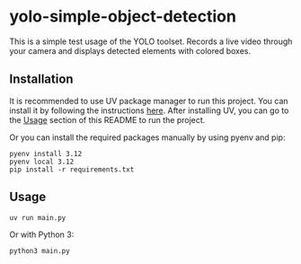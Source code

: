 # yolo-simple-object-detection

This is a simple test usage of the YOLO toolset. Records a live video through your camera and displays detected elements with colored boxes.

## Installation

It is recommended to use UV package manager to run this project. You can install it by following the instructions [here](https://docs.astral.sh/uv/getting-started/installation/).
After installing UV, you can go to the [Usage](#usage) section of this README to run the project.

Or you can install the required packages manually by using pyenv and pip:
```
pyenv install 3.12
pyenv local 3.12
pip install -r requirements.txt
```

## Usage

```
uv run main.py
```

Or with Python 3:
```
python3 main.py
```
